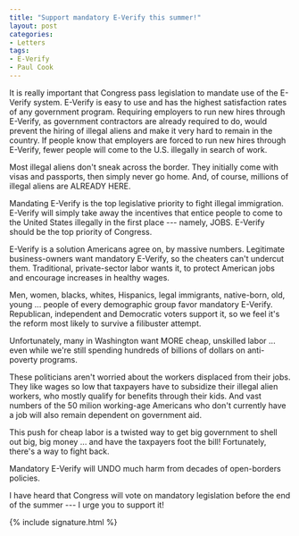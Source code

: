 ```yaml
---
title: "Support mandatory E-Verify this summer!"
layout: post
categories:
- Letters
tags:
- E-Verify
- Paul Cook
---
```


It is really important that Congress pass legislation to mandate use of the E-Verify system. E-Verify is easy to use and has the highest satisfaction rates of any government program. Requiring employers to run new hires through E-Verify, as government contractors are already required to do, would prevent the hiring of illegal aliens and make it very hard to remain in the country. If people know that employers are forced to run new hires through E-Verify, fewer people will come to the U.S. illegally in search of work.

Most illegal aliens don't sneak across the border. They initially come with visas and passports, then simply never go home. And, of course, millions of illegal aliens are ALREADY HERE.

Mandating E-Verify is the top legislative priority to fight illegal immigration. E-Verify will simply take away the incentives that entice people to come to the United States illegally in the first place --- namely, JOBS. E-Verify should be the top priority of Congress.

E-Verify is a solution Americans agree on, by massive numbers. Legitimate business-owners want mandatory E-Verify, so the cheaters can't undercut them. Traditional, private-sector labor wants it, to protect American jobs and encourage increases in healthy wages.

Men, women, blacks, whites, Hispanics, legal immigrants, native-born, old, young ... people of every demographic group favor mandatory E-Verify. Republican, independent and Democratic voters support it, so we feel it's the reform most likely to survive a filibuster attempt.

Unfortunately, many in Washington want MORE cheap, unskilled labor ... even while we're still spending hundreds of billions of dollars on anti-poverty programs.

These politicians aren't worried about the workers displaced from their jobs. They like wages so low that taxpayers have to subsidize their illegal alien workers, who mostly qualify for benefits through their kids. And vast numbers of the 50 milion working-age Americans who don't currently have a job will also remain dependent on government aid.

This push for cheap labor is a twisted way to get big government to shell out big, big money ... and have the taxpayers foot the bill! Fortunately, there's a way to fight back.

Mandatory E-Verify will UNDO much harm from decades of open-borders policies.

I have heard that Congress will vote on mandatory legislation before the end of the summer --- I urge you to support it!

{% include signature.html %}
